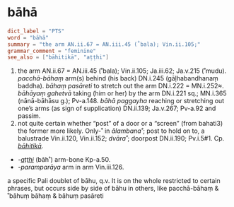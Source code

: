 # bāhā

``` toml
dict_label = "PTS"
word = "bāhā"
summary = "the arm AN.ii.67 = AN.iii.45 (˚bala); Vin.ii.105;"
grammar_comment = "feminine"
see_also = ["bāhitikā", "aṭṭhi"]
```

1. the arm AN.ii.67 = AN.iii.45 (˚bala); Vin.ii.105; Ja.iii.62; Ja.v.215 (˚mudu). *pacchā\-bāhaṃ* arm(s) behind (his back) DN.i.245 (gāḷhabandhanaṃ baddha). *bāhaṃ pasāreti* to stretch out the arm DN.i.222 = MN.i.252≈. *bāhāyaṃ gahetvā* taking (him or her) by the arm DN.i.221 sq.; MN.i.365 (nānā\-bāhāsu g.); Pv\-a.148. *bāhā paggayha* reaching or stretching out one’s arms (as sign of supplication) DN.ii.139; Ja.v.267; Pv\-a.92 and passim.
2. not quite certain whether “post” of a door or a “screen” (from bahati3) the former more likely. Only\-˚ in *ālambana˚*; post to hold on to, a balustrade Vin.ii.120, Vin.ii.152; *dvāra˚*; doorpost DN.ii.190; Pv.i.5#1. Cp. *[bāhitikā](bāhitikā.md)*.

* *\-[aṭṭhi](aṭṭhi.md)* (bāh˚) arm\-bone Kp\-a.50.
* *\-paramparāya* arm in arm Vin.iii.126.

a specific Pali doublet of bāhu, q.v. It is on the whole restricted to certain phrases, but occurs side by side of bāhu in others, like pacchā\-bāhaṃ & ˚bāhuṃ bāhaṃ & bāhuṃ pasāreti

